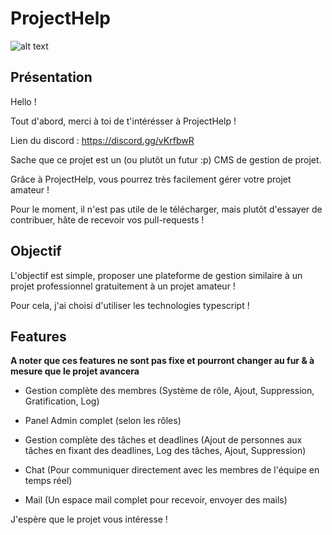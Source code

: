 # ProjectHelp

![alt text](https://github.com/SecretsMan/ProjectHelp/blob/master/logo.png)

## Présentation

Hello !

Tout d'abord, merci à toi de t'intérésser à ProjectHelp !

Lien du discord : https://discord.gg/vKrfbwR

Sache que ce projet est un (ou plutôt un futur :p) CMS de gestion de projet.

Grâce à ProjectHelp, vous pourrez très facilement gérer votre projet amateur !

Pour le moment, il n'est pas utile de le télécharger, mais plutôt d'essayer de contribuer, hâte de recevoir vos pull-requests !

## Objectif

L'objectif est simple, proposer une plateforme de gestion similaire à un projet professionnel gratuitement à un projet amateur !

Pour cela, j'ai choisi d'utiliser les technologies typescript !

## Features

**A noter que ces features ne sont pas fixe et pourront changer au fur & à mesure que le projet avancera**

- Gestion complète des membres (Système de rôle, Ajout, Suppression, Gratification, Log)

- Panel Admin complet (selon les rôles)

- Gestion complète des tâches et deadlines (Ajout de personnes aux tâches en fixant des deadlines, Log des tâches, Ajout, Suppression)

- Chat (Pour communiquer directement avec les membres de l'équipe en temps réel)

- Mail (Un espace mail complet pour recevoir, envoyer des mails)

J'espère que le projet vous intéresse !
